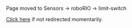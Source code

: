 
Page moved to Sensors -> roboRIO -> limit-switch

[Click here](javascript:window.location.replace('/sensors/roborio/potentiometer/')) if not redirected momentarily.
